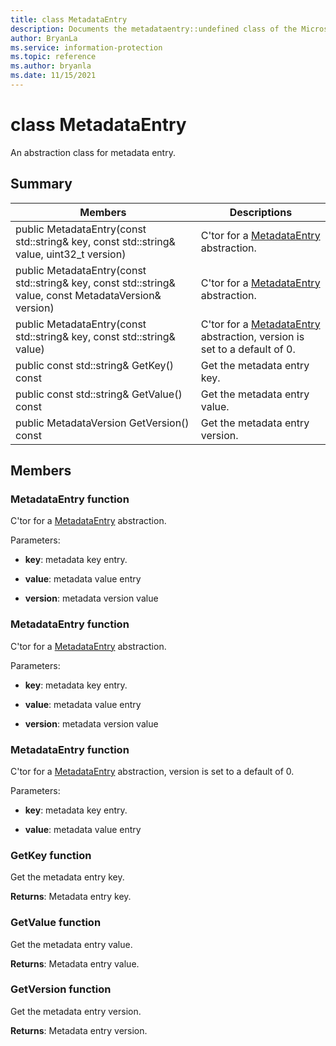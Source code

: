 ```yaml
---
title: class MetadataEntry 
description: Documents the metadataentry::undefined class of the Microsoft Information Protection (MIP) SDK.
author: BryanLa
ms.service: information-protection
ms.topic: reference
ms.author: bryanla
ms.date: 11/15/2021
---
```


# class MetadataEntry 
An abstraction class for metadata entry.
  
## Summary
 Members                        | Descriptions                                
--------------------------------|---------------------------------------------
public MetadataEntry(const std::string& key, const std::string& value, uint32_t version)  |  C'tor for a [MetadataEntry](undefined) abstraction.
public MetadataEntry(const std::string& key, const std::string& value, const MetadataVersion& version)  |  C'tor for a [MetadataEntry](undefined) abstraction.
public MetadataEntry(const std::string& key, const std::string& value)  |  C'tor for a [MetadataEntry](undefined) abstraction, version is set to a default of 0.
public const std::string& GetKey() const  |  Get the metadata entry key.
public const std::string& GetValue() const  |  Get the metadata entry value.
public MetadataVersion GetVersion() const  |  Get the metadata entry version.
  
## Members
  
### MetadataEntry function
C'tor for a [MetadataEntry](undefined) abstraction.

Parameters:  
* **key**: metadata key entry. 


* **value**: metadata value entry 


* **version**: metadata version value


  
### MetadataEntry function
C'tor for a [MetadataEntry](undefined) abstraction.

Parameters:  
* **key**: metadata key entry. 


* **value**: metadata value entry 


* **version**: metadata version value


  
### MetadataEntry function
C'tor for a [MetadataEntry](undefined) abstraction, version is set to a default of 0.

Parameters:  
* **key**: metadata key entry. 


* **value**: metadata value entry


  
### GetKey function
Get the metadata entry key.

  
**Returns**: Metadata entry key.
  
### GetValue function
Get the metadata entry value.

  
**Returns**: Metadata entry value.
  
### GetVersion function
Get the metadata entry version.

  
**Returns**: Metadata entry version.